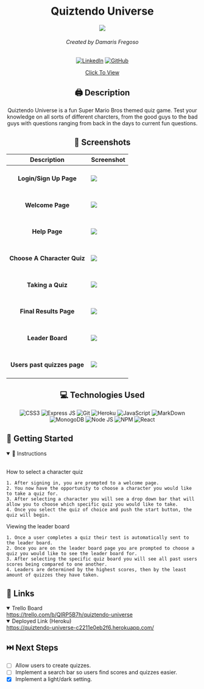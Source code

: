 <div id='header' align='center' >

# Quiztendo Universe

<img src='https://upload.wikimedia.org/wikipedia/en/3/30/Mario_characters.png'>

###### Created by Damaris Fregoso
[![LinkedIn](https://img.shields.io/badge/Damaris-0077B5?style=for-the-badge&logo=linkedin&logoColor=white)](https://www.linkedin.com/in/damaris-fregoso/) [![GitHub](https://img.shields.io/badge/Damaris-%23121011.svg?style=for-the-badge&logo=github&logoColor=white)](https://github.com/damarisfregoso)

[Click To View](https://quiztendo-universe-c2211e0eb2f6.herokuapp.com/)

</div>

<div id="body" align='center'>

## 🖨 Description 
Quiztendo Universe is a fun Super Mario Bros themed quiz game.  Test your knowledge on all sorts of different charcters, from the good guys to the bad guys with questions ranging from back in the days to current fun questions. 

 ## 📸 Screenshots  
  |   Description | Screenshot | 
  |:-------------:| -----------|
  |<h4>Login/Sign Up Page</h4> | <img src="https://i.imgur.com/BhdSvC9.png">|
  |<h4>Welcome Page</h4>| <img src="https://i.imgur.com/YM5J6xZ.png">|
  |<h4>Help Page</h4>| <img src="https://i.imgur.com/ZHqt9Zx.png">|
  |<h4>Choose A Character Quiz</h4>| <img src="https://i.imgur.com/AvMJI3n.png">|
  |<h4>Taking a Quiz</h4>| <img src="https://i.imgur.com/pYPjBSP.png">|
  |<h4>Final Results Page</h4>| <img src="https://i.imgur.com/cFoVedh.png">|
  |<h4>Leader Board</h4>| <img src="https://i.imgur.com/sk2ZAdK.png">|
  |<h4>Users past quizzes page</h4>| <img src="https://i.imgur.com/wOxKRH4.png">|

</div>

<div align='center'>

## 💻 Technologies Used

![CSS3](https://img.shields.io/badge/CSS3-1572B6?style=for-the-badge&logo=css3&logoColor=white)
![Express JS](https://img.shields.io/badge/Express%20js-000000?style=for-the-badge&logo=express&logoColor=white)
![Git](https://img.shields.io/badge/GIT-E44C30?style=for-the-badge&logo=git&logoColor=white) 
![Heroku](https://img.shields.io/badge/Heroku-430098?style=for-the-badge&logo=heroku&logoColor=white)
![JavaScript](https://img.shields.io/badge/JavaScript-323330?style=for-the-badge&logo=javascript&logoColor=F7DF1E)
![MarkDown](https://img.shields.io/badge/Markdown-000000?style=for-the-badge&logo=markdown&logoColor=white)
![MonogoDB](https://img.shields.io/badge/MongoDB-4EA94B?style=for-the-badge&logo=mongodb&logoColor=white)
![Node JS](https://img.shields.io/badge/Node%20js-339933?style=for-the-badge&logo=nodedotjs&logoColor=white)
![NPM](https://img.shields.io/badge/npm-CB3837?style=for-the-badge&logo=npm&logoColor=white)
![React](https://img.shields.io/badge/React-20232A?style=for-the-badge&logo=react&logoColor=61DAFB)

</div>


## 📝 Getting Started

<details open>
  <summary> 📜 Instructions </summary>
  <br>
  
  <p> How to select a character quiz </p>

    1. After signing in, you are prompted to a welcome page.
    2. You now have the opportunity to choose a character you would like to take a quiz for.
    3. After selecting a character you will see a drop down bar that will allow you to choose which specific quiz you would like to take.
    4. Once you select the quiz of choice and push the start button, the quiz will begin.


  <p> Viewing the leader board </p>

    1. Once a user completes a quiz their test is automatically sent to the leader board.
    2. Once you are on the leader board page you are prompted to choose a quiz you would like to see the leader board for. 
    3. After selecting the specific quiz board you will see all past users scores being compared to one another.
    4. Leaders are determined by the highest scores, then by the least amount of quizzes they have taken. 


</details>

## 🔗 Links
<details open>
  <summary> Trello Board </summary>
  <a href="https://trello.com/b/QIRP5B7h/quiztendo-universe"> https://trello.com/b/QIRP5B7h/quiztendo-universe </a>
</details>

<details open>
  <summary> Deployed Link (Heroku) </summary>
  <a href="https://quiztendo-universe-c2211e0eb2f6.herokuapp.com/"> https://quiztendo-universe-c2211e0eb2f6.herokuapp.com/ </a>
</details>

## ⏭️ Next Steps

- [ ] Allow users to create quizzes.
- [ ] Implement a search bar so users find scores and quizzes easier.
- [x] Implement a light/dark setting. 
